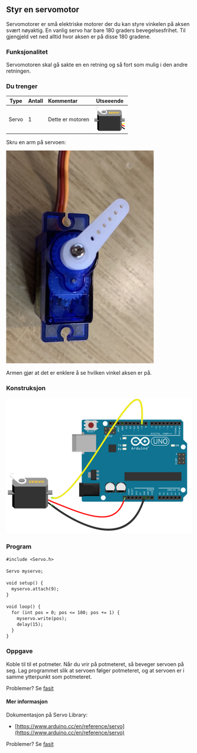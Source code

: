 ## Styr en servomotor

Servomotorer er små elektriske motorer der du kan styre vinkelen på aksen svært nøyaktig. En vanlig servo har bare 180 graders bevegelsesfrihet. Til gjengjeld vet ned alltid hvor aksen er på disse 180 gradene.

### Funksjonalitet

Servomotoren skal gå sakte en en retning og så fort som mulig i den andre retningen.

### Du trenger

| Type          | Antall           | Kommentar  |  Utseeende |
| ------------- | :------------- | :-----| ---- | 
| Servo	| 1 | Dette er motoren	 | ![](../img/servo.png)

Skru en arm på servoen:

![](./servomarm.JPG)

Armen gjør at det er enklere å se hvilken vinkel aksen er på.

### Konstruksjon

![](./basiskonstruksjon.png)

### Program

```
#include <Servo.h>

Servo myservo;

void setup() {
  myservo.attach(9);
}

void loop() {
  for (int pos = 0; pos <= 180; pos += 1) { 
    myservo.write(pos);
    delay(15);
  }
}
``` 

### Oppgave
 
Koble til til et potmeter. Når du vrir på potmeteret, så beveger servoen på seg. Lag programmet slik at servoen
følger potmeteret, og at servoen er i samme ytterpunkt som potmeteret. 


Problemer? Se [fasit](./fasit.md)

#### Mer informasjon

Dokumentasjon på Servo Library:
* [https://www.arduino.cc/en/reference/servo](https://www.arduino.cc/en/reference/servo)



Problemer? Se [fasit](./fasit.md)


